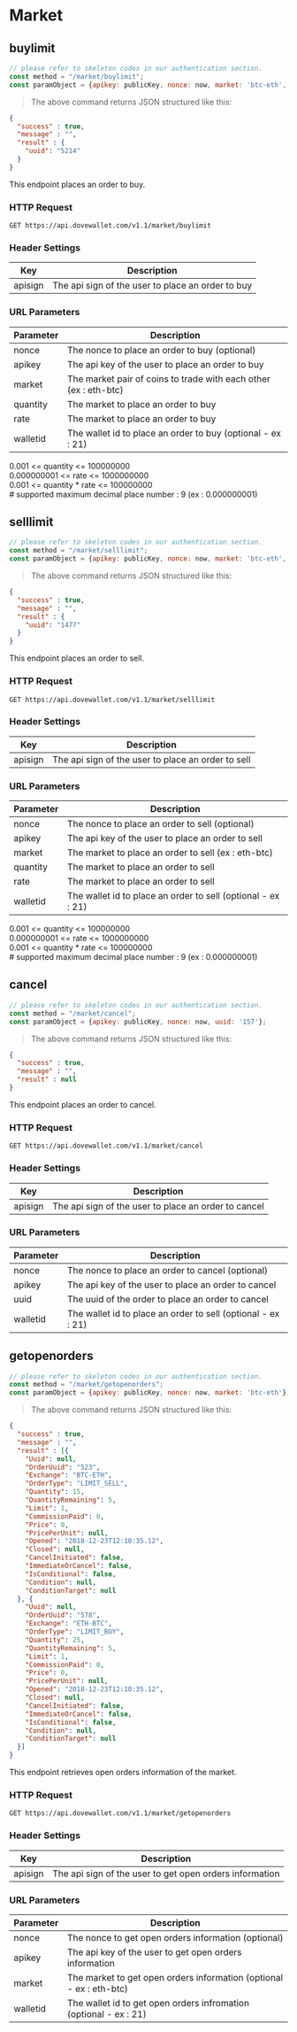 

# Market

## buylimit

```javascript
// please refer to skeleton codes in our authentication section.
const method = "/market/buylimit";
const paramObject = {apikey: publicKey, nonce: now, market: 'btc-eth', quantity: '3', rate: '1'};
```

> The above command returns JSON structured like this:

```json
{
  "success" : true,
  "message" : "",
  "result" : {
    "uuid": "5214"
  }
}
```

This endpoint places an order to buy.

### HTTP Request

`GET https://api.dovewallet.com/v1.1/market/buylimit`

### Header Settings

Key | Description
--------- | -----------
apisign | The api sign of the user to place an order to buy

### URL Parameters

Parameter | Description
--------- | -----------
nonce | The nonce to place an order to buy (optional)
apikey | The api key of the user to place an order to buy
market | The market pair of coins to trade with each other (ex : eth-btc)
quantity | The market to place an order to buy
rate | The market to place an order to buy
walletid | The wallet id to place an order to buy (optional - ex : 21)

<aside class="notice">
0.001 <= quantity <= 100000000<br>
0.000000001 <= rate <= 1000000000<br>
0.001 <= quantity * rate <= 100000000<br>
# supported maximum decimal place number : 9 (ex : 0.000000001)
</aside>

## selllimit

```javascript
// please refer to skeleton codes in our authentication section.
const method = "/market/selllimit";
const paramObject = {apikey: publicKey, nonce: now, market: 'btc-eth', quantity: '3', rate: '1'};
```

> The above command returns JSON structured like this:

```json
{
  "success" : true,
  "message" : "",
  "result" : {
    "uuid": "1477"
  }
}
```

This endpoint places an order to sell.

### HTTP Request

`GET https://api.dovewallet.com/v1.1/market/selllimit`

### Header Settings

Key | Description
--------- | -----------
apisign | The api sign of the user to place an order to sell

### URL Parameters

Parameter | Description
--------- | -----------
nonce | The nonce to place an order to sell (optional)
apikey | The api key of the user to place an order to sell
market | The market to place an order to sell (ex : eth-btc)
quantity | The market to place an order to sell
rate | The market to place an order to sell
walletid | The wallet id to place an order to sell (optional - ex : 21)

<aside class="notice">
0.001 <= quantity <= 100000000<br>
0.000000001 <= rate <= 1000000000<br>
0.001 <= quantity * rate <= 100000000<br>
# supported maximum decimal place number : 9 (ex : 0.000000001)
</aside>

## cancel

```javascript
// please refer to skeleton codes in our authentication section.
const method = "/market/cancel";
const paramObject = {apikey: publicKey, nonce: now, uuid: '157'};
```
> The above command returns JSON structured like this:

```json
{
  "success" : true,
  "message" : "",
  "result" : null
}
```

This endpoint places an order to cancel.

### HTTP Request

`GET https://api.dovewallet.com/v1.1/market/cancel`

### Header Settings

Key | Description
--------- | -----------
apisign | The api sign of the user to place an order to cancel

### URL Parameters

Parameter | Description
--------- | -----------
nonce | The nonce to place an order to cancel (optional)
apikey | The api key of the user to place an order to cancel
uuid | The uuid of the order to place an order to cancel
walletid | The wallet id to place an order to sell (optional - ex : 21)

## getopenorders

```javascript
// please refer to skeleton codes in our authentication section.
const method = "/market/getopenorders";
const paramObject = {apikey: publicKey, nonce: now, market: 'btc-eth'};
```
> The above command returns JSON structured like this:

```json
{
  "success" : true,
  "message" : "",
  "result" : [{
    "Uuid": null,
    "OrderUuid": "523",
    "Exchange": "BTC-ETH",
    "OrderType": "LIMIT_SELL",
    "Quantity": 15,
    "QuantityRemaining": 5,
    "Limit": 1,
    "CommissionPaid": 0,
    "Price": 0,
    "PricePerUnit": null,
    "Opened": "2018-12-23T12:10:35.12",
    "Closed": null,
    "CancelInitiated": false,
    "ImmediateOrCancel": false,
    "IsConditional": false,
    "Condition": null,
    "ConditionTarget": null
  }, {
    "Uuid": null,
    "OrderUuid": "578",
    "Exchange": "ETH-BTC",
    "OrderType": "LIMIT_BUY",
    "Quantity": 25,
    "QuantityRemaining": 5,
    "Limit": 1,
    "CommissionPaid": 0,
    "Price": 0,
    "PricePerUnit": null,
    "Opened": "2018-12-23T12:10:35.12",
    "Closed": null,
    "CancelInitiated": false,
    "ImmediateOrCancel": false,
    "IsConditional": false,
    "Condition": null,
    "ConditionTarget": null
  }]
}
```

This endpoint retrieves open orders information of the market.

### HTTP Request

`GET https://api.dovewallet.com/v1.1/market/getopenorders`

### Header Settings

Key | Description
--------- | -----------
apisign | The api sign of the user to get open orders information

### URL Parameters

Parameter | Description
--------- | -----------
nonce | The nonce to get open orders information (optional)
apikey | The api key of the user to get open orders information
market | The market to get open orders information (optional - ex : eth-btc)
walletid | The wallet id to get open orders infromation (optional - ex : 21)


